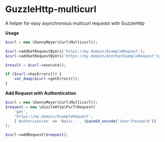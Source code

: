 # GuzzleHttp-multicurl
A helper for easy asynchronous multicurl requests with GuzzleHttp

**Usage**
```php
$curl = new \DannyMeyer\Curl\Multicurl();

$curl->addGetRequestByUri('https://my.domain/ExampleRequest');
$curl->addGetRequestByUri('https://my.domain/AnotherExampleRequest');

$result = $curl->execute();

if ($curl->hasErrors()) {
    var_dump($curl->getErrors());
}
```

**Add Request with Authentication**
```php
$curl = new \DannyMeyer\Curl\Multicurl();
$request = new \GuzzleHttp\Psr7\Request(
    'get',
    'https://my.domain/ExampleRequest',
    ['Authorization' => 'Basic ' . \base64_encode('User:Password')]
);

$curl->addRequest($request);
```
